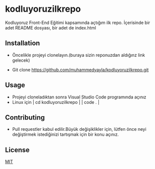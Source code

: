# kodluyoruzilkrepo
Kodluyoruz Front-End Eğitimi kapsamında açtığım ilk repo.
İçerisinde bir adet README dosyası, bir adet de index.html
## Installation
* Öncelikle projeyi clonelayın.(buraya sizin reponuzdan aldığınz link gelecek)

* Git clone https://github.com/muhammedyayla/kodluyoruzilkrepo.git
## Usage 
* Projeyi cloneladıktan sonra Visual Studio Code programında açınız
* Linux için
| cd kodluyoruzilkrepo |
| code . |
## Contributing
* Pull requestler kabul edilir.Büyük değişiklikler için, lütfen önce neyi değiştirmek istediğinizi tartışmak için bir konu açınız.
## License
[MIT](https://www.kodluyoruz.org/)

